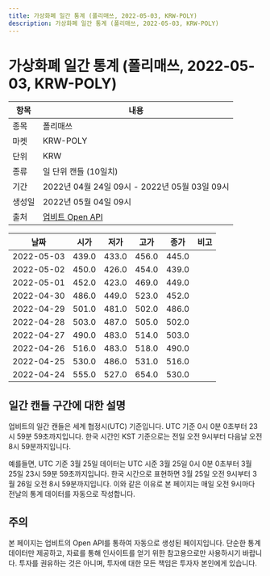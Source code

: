 ```yaml
---
title: 가상화폐 일간 통계 (폴리매쓰, 2022-05-03, KRW-POLY)
description: 가상화폐 일간 통계 (폴리매쓰, 2022-05-03, KRW-POLY)
---
```



가상화폐 일간 통계 (폴리매쓰, 2022-05-03, KRW-POLY)
===

|항목|내용|
|--|--|
|종목|폴리매쓰|
|마켓|KRW-POLY|
|단위|KRW|
|종류|일 단위 캔들 (10일치)|
|기간|2022년 04월 24일 09시 - 2022년 05월 03일 09시|
|생성일|2022년 05월 04일 09시|
|출처|[업비트 Open API](https://docs.upbit.com)|


|날짜|시가|저가|고가|종가|비고|
|--|--|--|--|--|--|
|2022-05-03|439.0|433.0|456.0|445.0|    |
|2022-05-02|450.0|426.0|454.0|439.0|    |
|2022-05-01|452.0|423.0|469.0|449.0|    |
|2022-04-30|486.0|449.0|523.0|452.0|    |
|2022-04-29|501.0|481.0|502.0|486.0|    |
|2022-04-28|503.0|487.0|505.0|502.0|    |
|2022-04-27|490.0|483.0|514.0|503.0|    |
|2022-04-26|516.0|483.0|518.0|490.0|    |
|2022-04-25|530.0|486.0|531.0|516.0|    |
|2022-04-24|555.0|527.0|654.0|530.0|    |


일간 캔들 구간에 대한 설명
---


업비트의 일간 캔들은 세계 협정시(UTC) 기준입니다. 
UTC 기준 0시 0분 0초부터 23시 59분 59초까지입니다. 
한국 시간인 KST 기준으로는 전일 오전 9시부터 다음날 오전 8시 59분까지입니다. 


예를들면, UTC 기준 3월 25일 데이터는 UTC 시준 3월 25일 0시 0분 0초부터 3월 25일 23시 59분 59초까지입니다. 
한국 시간으로 표현하면 3월 25일 오전 9시부터 3월 26일 오전 8시 59분까지입니다. 
이와 같은 이유로 본 페이지는 매일 오전 9시마다 전날의 통계 데이터를 자동으로 작성합니다. 


주의
---


본 페이지는 업비트의 Open API를 통하여 자동으로 생성된 페이지입니다. 
단순한 통계 데이터만 제공하고, 자료를 통해 인사이트를 얻기 위한 참고용으로만 사용하시기 바랍니다. 
투자를 권유하는 것은 아니며, 투자에 대한 모든 책임은 투자자 본인에게 있습니다. 

